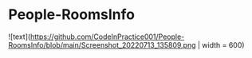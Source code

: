 # People-RoomsInfo
![text](https://github.com/CodeInPractice001/People-RoomsInfo/blob/main/Screenshot_20220713_135809.png | width = 600)
